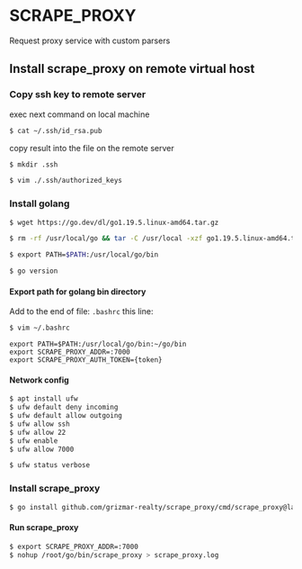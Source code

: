 # SCRAPE_PROXY
Request proxy service with custom parsers

## Install scrape_proxy on remote virtual host 


### Copy ssh key to remote server

exec next command on local machine
```bash
$ cat ~/.ssh/id_rsa.pub
```

copy result into the file on the remote server
```bash
$ mkdir .ssh

$ vim ./.ssh/authorized_keys
```

### Install golang
```bash
$ wget https://go.dev/dl/go1.19.5.linux-amd64.tar.gz

$ rm -rf /usr/local/go && tar -C /usr/local -xzf go1.19.5.linux-amd64.tar.gz

$ export PATH=$PATH:/usr/local/go/bin

$ go version
```

#### Export path for golang bin directory

Add to the end of file: ```.bashrc``` this line:
```bash
$ vim ~/.bashrc
```

```
export PATH=$PATH:/usr/local/go/bin:~/go/bin
export SCRAPE_PROXY_ADDR=:7000
export SCRAPE_PROXY_AUTH_TOKEN={token}
```

#### Network config
```bash
$ apt install ufw
$ ufw default deny incoming
$ ufw default allow outgoing
$ ufw allow ssh
$ ufw allow 22
$ ufw enable
$ ufw allow 7000

$ ufw status verbose
```

### Install scrape_proxy
```bash
$ go install github.com/grizmar-realty/scrape_proxy/cmd/scrape_proxy@latest
```

#### Run scrape_proxy
```bash
$ export SCRAPE_PROXY_ADDR=:7000
$ nohup /root/go/bin/scrape_proxy > scrape_proxy.log
```

